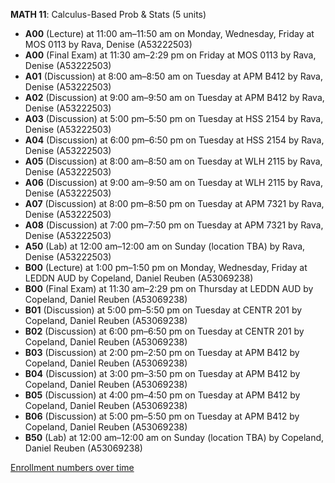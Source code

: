 **MATH 11**: Calculus-Based Prob & Stats (5 units)

- **A00** (Lecture) at 11:00 am–11:50 am on Monday, Wednesday, Friday at MOS 0113 by Rava, Denise (A53222503)
- **A00** (Final Exam) at 11:30 am–2:29 pm on Friday at MOS 0113 by Rava, Denise (A53222503)
- **A01** (Discussion) at 8:00 am–8:50 am on Tuesday at APM B412 by Rava, Denise (A53222503)
- **A02** (Discussion) at 9:00 am–9:50 am on Tuesday at APM B412 by Rava, Denise (A53222503)
- **A03** (Discussion) at 5:00 pm–5:50 pm on Tuesday at HSS 2154 by Rava, Denise (A53222503)
- **A04** (Discussion) at 6:00 pm–6:50 pm on Tuesday at HSS 2154 by Rava, Denise (A53222503)
- **A05** (Discussion) at 8:00 am–8:50 am on Tuesday at WLH 2115 by Rava, Denise (A53222503)
- **A06** (Discussion) at 9:00 am–9:50 am on Tuesday at WLH 2115 by Rava, Denise (A53222503)
- **A07** (Discussion) at 8:00 pm–8:50 pm on Tuesday at APM 7321 by Rava, Denise (A53222503)
- **A08** (Discussion) at 7:00 pm–7:50 pm on Tuesday at APM 7321 by Rava, Denise (A53222503)
- **A50** (Lab) at 12:00 am–12:00 am on Sunday (location TBA) by Rava, Denise (A53222503)
- **B00** (Lecture) at 1:00 pm–1:50 pm on Monday, Wednesday, Friday at LEDDN AUD by Copeland, Daniel Reuben (A53069238)
- **B00** (Final Exam) at 11:30 am–2:29 pm on Thursday at LEDDN AUD by Copeland, Daniel Reuben (A53069238)
- **B01** (Discussion) at 5:00 pm–5:50 pm on Tuesday at CENTR 201 by Copeland, Daniel Reuben (A53069238)
- **B02** (Discussion) at 6:00 pm–6:50 pm on Tuesday at CENTR 201 by Copeland, Daniel Reuben (A53069238)
- **B03** (Discussion) at 2:00 pm–2:50 pm on Tuesday at APM B412 by Copeland, Daniel Reuben (A53069238)
- **B04** (Discussion) at 3:00 pm–3:50 pm on Tuesday at APM B412 by Copeland, Daniel Reuben (A53069238)
- **B05** (Discussion) at 4:00 pm–4:50 pm on Tuesday at APM B412 by Copeland, Daniel Reuben (A53069238)
- **B06** (Discussion) at 5:00 pm–5:50 pm on Tuesday at APM B412 by Copeland, Daniel Reuben (A53069238)
- **B50** (Lab) at 12:00 am–12:00 am on Sunday (location TBA) by Copeland, Daniel Reuben (A53069238)

[Enrollment numbers over time](./MATH11.tsv)
